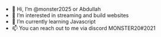 - 👋 Hi, I’m @monster2025 or Abdullah
- 👀 I’m interested in streaming and build websites
- 🌱 I’m currently learning Javascript
- 📫 You can reach out to me via discord MONSTER20#2021 

<!---
monster2025/monster2025 is a ✨ special ✨ repository because its `README.md` (this file) appears on your GitHub profile.
You can click the Preview link to take a look at your changes.
--->
